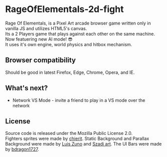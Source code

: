 # RageOfElementals-2d-fight
Rage Of Elementals, is a Pixel Art arcade browser game written only in vanilla JS and utilizes HTML5's canvas.  
Its a 2 Players game that plays against each other on the same machine.  
Now featuering new AI mode! :sunglasses:  
It uses it's own engine, world physics and hitbox mechanism.  

## Browser compatibility

Should be good in latest Firefox, Edge, Chrome, Opera, and IE.

## What's next?
 - Network VS Mode - invite a friend to play in a VS mode over the network

## License

Source code is released under the Mozilla Public License 2.0.  
Fighters sprites were made by [chierit](https://chierit.itch.io/).  Static Background and Parallax Background were made by [Luis Zuno](https://ansimuz.itch.io/) and [Szadi art](https://szadiart.itch.io/).  The UI Bars were made by [bdragon1727](https://bdragon1727.itch.io/).
